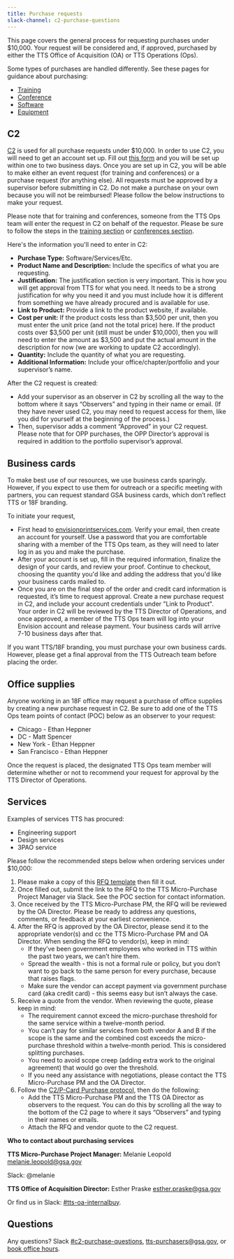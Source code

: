 ```yaml
---
title: Purchase requests
slack-channel: c2-purchase-questions
---
```


This page covers the general process for requesting purchases under $10,000. Your request will be considered and, if approved, purchased by either the TTS Office of Acquisition (OA) or TTS Operations (Ops).

Some types of purchases are handled differently. See these pages for guidance about purchasing:

- [Training](/attending-conferences/#im-attending-training-that-is-not-at-a-conference)
- [Conference](/attending-conferences/#im-attending-a-conference-including-training-offered-before-or-after-the-conference)
- [Software](/software)
- [Equipment](/equipment)

## C2

[C2](http://requests.18f.gov) is used for all purchase requests under $10,000. In order to use C2, you will need to get an account set up. Fill out [this form](https://docs.google.com/forms/d/e/1FAIpQLSfZfBRRO_mBz2wwBHJTufi6kWONQhc64otCAYBCKV8keDvXVA/viewform) and you will be set up within one to two business days. Once you are set up in C2, you will be able to make either an event request (for training and conferences) or a purchase request (for anything else). All requests must be approved by a supervisor before submitting in C2. Do not make a purchase on your own because you will not be reimbursed! Please follow the below instructions to make your request.

Please note that for training and conferences, someone from the TTS Ops team will enter the request in C2 on behalf of the requestor. Please be sure to follow the steps in the [training section](https://handbook.18f.gov/attending-conferences/#im-attending-training-that-is-not-at-a-conference) or [conferences section](https://handbook.18f.gov/attending-conferences/#im-attending-a-conference-including-training-offered-before-or-after-the-conference).

Here's the information you'll need to enter in C2:

* **Purchase Type:** Software/Services/Etc.
* **Product Name and Description:** Include the specifics of what you are requesting.
* **Justification:** The justification section is very important. This is how you will get approval from TTS for what you need. It needs to be a strong justification for why you need it and you must include how it is different from something we have already procured and is available for use.
* **Link to Product:** Provide a link to the product website, if available.
* **Cost per unit:** If the product costs less than $3,500 per unit, then you must enter the unit price (and not the total price) here. If the product costs over $3,500 per unit (still must be under $10,000), then you will need to enter the amount as $3,500 and put the actual amount in the description for now (we are working to update C2 accordingly).
* **Quantity:** Include the quantity of what you are requesting.
* **Additional Information:** Include your office/chapter/portfolio and your supervisor’s name.

After the C2 request is created:

* Add your supervisor as an observer in C2 by scrolling all the way to the bottom where it says “Observers” and typing in their name or email. (If they have never used C2, you may need to request access for them, like you did for yourself at the beginning of the process.)
* Then, supervisor adds a comment “Approved” in your C2 request. Please note that for OPP purchases, the OPP Director’s approval is required in addition to the portfolio supervisor’s approval.

## Business cards

To make best use of our resources, we use business cards sparingly. However, if you expect to use them for outreach or a specific meeting with partners, you can request standard GSA business cards, which don’t reflect TTS or 18F branding.

To initiate your request,

* First head to [envisionprintservices.com](http://envisionprintservices.com/). Verify your email, then create an account for yourself. Use a password that you are comfortable sharing with a member of the TTS Ops team, as they will need to later log in as you and make the purchase.
* After your account is set up, fill in the required information, finalize the design of your cards, and review your proof. Continue to checkout, choosing the quantity you'd like and adding the address that you'd like your business cards mailed to.
* Once you are on the final step of the order and credit card information is requested, it’s time to request approval. Create a new purchase request in C2, and include your account credentials under "Link to Product". Your order in C2 will be reviewed by the TTS Director of Operations, and once approved, a member of the TTS Ops team will log into your Envision account and release payment. Your business cards will arrive 7-10 business days after that.

If you want TTS/18F branding, you must purchase your own business cards. However, please get a final approval from the TTS Outreach team before placing the order.

## Office supplies

Anyone working in an 18F office may request a purchase of office supplies by creating a new purchase request in C2. Be sure to add one of the TTS Ops team points of contact (POC) below as an observer to your request:

* Chicago - Ethan Heppner
* DC - Matt Spencer
* New York - Ethan Heppner
* San Francisco - Ethan Heppner

Once the request is placed, the designated TTS Ops team member will determine whether or not to recommend your request for approval by the TTS Director of Operations.

## Services

Examples of services TTS has procured:

* Engineering support
* Design services
* 3PAO service

Please follow the recommended steps below when ordering services under $10,000:

1. Please make a copy of this [RFQ template](https://docs.google.com/document/d/1u9HZeUN8uEkyJbcQO6EWyyzawNgw4yijD4jV5h8C5mQ/edit?usp=sharing) then fill it out.
2. Once filled out, submit the link to the RFQ to the TTS Micro-Purchase Project Manager via Slack. See the POC section for contact information.
3. Once received by the TTS Micro-Purchase PM, the RFQ will be reviewed by the OA Director. Please be ready to address any questions, comments, or feedback at your earliest convenience.
4. After the RFQ is approved by the OA Director, please send it to the appropriate vendor(s) and cc the TTS Micro-Purchase PM and OA Director. When sending the RFQ to vendor(s), keep in mind:
    * If they’ve been government employees who worked in TTS within the past two years, we can’t hire them.
    * Spread the wealth - this is not a formal rule or policy, but you don’t want to go back to the same person for every purchase, because that raises flags.
    * Make sure the vendor can accept payment via government purchase card (aka credit card) - this seems easy but isn’t always the case.
5. Receive a quote from the vendor. When reviewing the quote, please keep in mind:
    * The requirement cannot exceed the micro-purchase threshold for the same service within a twelve-month period.
    * You can’t pay for similar services from both vendor A and B if the scope is the same and the combined cost exceeds the micro-purchase threshold within a twelve-month period. This is considered splitting purchases.
    * You need to avoid scope creep (adding extra work to the original agreement) that would go over the threshold.
    * If you need any assistance with negotiations, please contact the TTS Micro-Purchase PM and the OA Director.
6. Follow the [C2/P-Card Purchase protocol](#c2), then do the following:
    * Add the TTS Micro-Purchase PM and the TTS OA Director as observers to the request. You can do this by scrolling all the way to the bottom of the C2 page to where it says “Observers” and typing in their names or emails.
    * Attach the RFQ and vendor quote to the C2 request.

**Who to contact about purchasing services**

**TTS Micro-Purchase Project Manager:** Melanie Leopold [melanie.leopold@gsa.gov](mailto:melanie.leopold@gsa.gov) 

Slack: @melanie

**TTS Office of Acquisition Director:** Esther Praske [esther.praske@gsa.gov](mailto:tts-purchasers@gsa.gov)

Or find us in Slack: [#tts-oa-internalbuy](https://gsa-tts.slack.com/messages/tts-oa-internalbuy/).

## Questions

Any questions? Slack [#c2-purchase-questions](https://gsa-tts.slack.com/messages/c2-purchase-questions/), [tts-purchasers@gsa.gov](mailto:tts-purchasers@gsa.gov), or [book office hours](https://sites.google.com/a/gsa.gov/tts-office-hours/).
